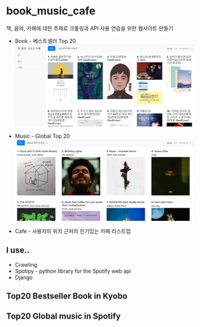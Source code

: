 # book_music_cafe
책, 음악, 카페에 대한 주제로 크롤링과 API 사용 연습을 위한 웹사이트 만들기

* Book - 베스트셀러 Top 20
![Book page](./img/book.PNG)

* Music - Global Top 20
![Music page](./img/music.PNG)

* Cafe - 사용자의 위치 근처의 인기있는 카페 리스트업


## I use..
* Crawling
* Spotipy - python library for the Spotify web api
* Django


## Top20 Bestseller Book in Kyobo


## Top20 Global music in Spotify


